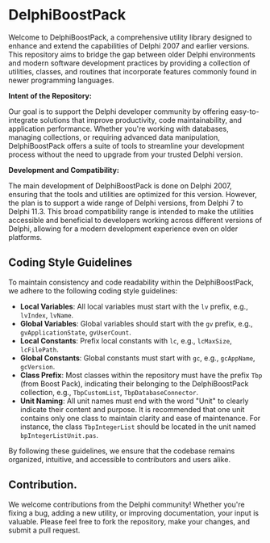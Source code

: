 # DelphiBoostPack

Welcome to DelphiBoostPack, a comprehensive utility library designed to enhance and extend the capabilities of Delphi 2007 and earlier versions. This repository aims to bridge the gap between older Delphi environments and modern software development practices by providing a collection of utilities, classes, and routines that incorporate features commonly found in newer programming languages.

**Intent of the Repository:**

Our goal is to support the Delphi developer community by offering easy-to-integrate solutions that improve productivity, code maintainability, and application performance. Whether you're working with databases, managing collections, or requiring advanced data manipulation, DelphiBoostPack offers a suite of tools to streamline your development process without the need to upgrade from your trusted Delphi version.

**Development and Compatibility:**

The main development of DelphiBoostPack is done on Delphi 2007, ensuring that the tools and utilities are optimized for this version. However, the plan is to support a wide range of Delphi versions, from Delphi 7 to Delphi 11.3. This broad compatibility range is intended to make the utilities accessible and beneficial to developers working across different versions of Delphi, allowing for a modern development experience even on older platforms.

## Coding Style Guidelines

To maintain consistency and code readability within the DelphiBoostPack, we adhere to the following coding style guidelines:

-   **Local Variables**: All local variables must start with the `lv` prefix, e.g., `lvIndex`, `lvName`.
-   **Global Variables**: Global variables should start with the `gv` prefix, e.g., `gvApplicationState`, `gvUserCount`.
-   **Local Constants**: Prefix local constants with `lc`, e.g., `lcMaxSize`, `lcFilePath`.
-   **Global Constants**: Global constants must start with `gc`, e.g., `gcAppName`, `gcVersion`.
-   **Class Prefix**: Most classes within the repository must have the prefix `Tbp` (from Boost Pack), indicating their belonging to the DelphiBoostPack collection, e.g., `TbpCustomList`, `TbpDatabaseConnector`.
-   **Unit Naming**: All unit names must end with the word "Unit" to clearly indicate their content and purpose. It is recommended that one unit contains only one class to maintain clarity and ease of maintenance. For instance, the class `TbpIntegerList` should be located in the unit named `bpIntegerListUnit.pas`.

By following these guidelines, we ensure that the codebase remains organized, intuitive, and accessible to contributors and users alike.

## Contribution.

We welcome contributions from the Delphi community! Whether you're fixing a bug, adding a new utility, or improving documentation, your input is valuable. Please feel free to fork the repository, make your changes, and submit a pull request.
